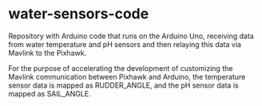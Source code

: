 # water-sensors-code
Repository with Arduino code that runs on the Arduino Uno, receiving data from water temperature and pH sensors and then relaying this data via Mavlink to the Pixhawk.

For the purpose of accelerating the development of customizing the Mavlink communication between Pixhawk and Arduino, the temperature sensor data is mapped as RUDDER_ANGLE, and the pH sensor data is mapped as SAIL_ANGLE.
